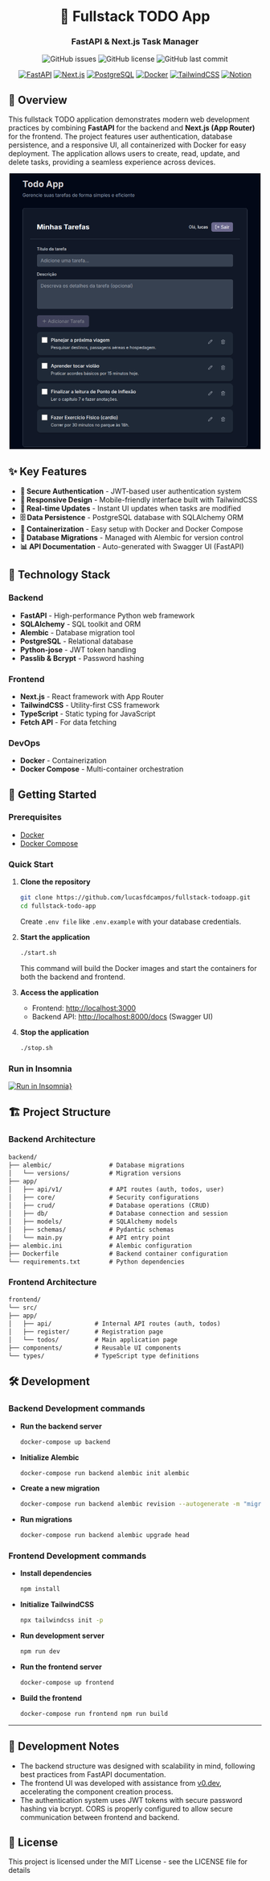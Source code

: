 <div align="center">

# 🚀 Fullstack TODO App

### FastAPI & Next.js Task Manager ### 

![GitHub issues](https://img.shields.io/github/issues/lucasfdcampos/fullstack-todoapp)
![GitHub license](https://img.shields.io/github/license/lucasfdcampos/fullstack-todoapp)
![GitHub last commit](https://img.shields.io/github/last-commit/lucasfdcampos/fullstack-todoapp)

[![FastAPI](https://img.shields.io/badge/FastAPI-005571?style=for-the-badge&logo=fastapi)](https://fastapi.tiangolo.com/)
[![Next.js](https://img.shields.io/badge/Next.js-000000?style=for-the-badge&logo=next.js)](https://nextjs.org/)
[![PostgreSQL](https://img.shields.io/badge/PostgreSQL-316192?style=for-the-badge&logo=postgresql&logoColor=white)](https://www.postgresql.org/)
[![Docker](https://img.shields.io/badge/Docker-2496ED?style=for-the-badge&logo=docker&logoColor=white)](https://www.docker.com/)
[![TailwindCSS](https://img.shields.io/badge/Tailwind_CSS-38B2AC?style=for-the-badge&logo=tailwind-css&logoColor=white)](https://tailwindcss.com/)
[![Notion](https://img.shields.io/badge/Notion-000000?style=for-the-badge&logo=notion&logoColor=white)](https://lumbar-mall-a1b.notion.site/Challenge-fullstack-1d50ceab98a980b1b2a7cb2877bc73ac)

</div>

## 📝 Overview ##

This fullstack TODO application demonstrates modern web development practices by combining **FastAPI** for the backend and **Next.js (App Router)** for the frontend. The project features user authentication, database persistence, and a responsive UI, all containerized with Docker for easy deployment.
The application allows users to create, read, update, and delete tasks, providing a seamless experience across devices.

<p align="center">
  <img src="https://github.com/lucasfdcampos/fullstack-todoapp/blob/master/todo-app.png" alt="Print do Aplicativo de Gerenciamento de Tarefas" width="500">
</p>

## ✨ Key Features

- **🔐 Secure Authentication** - JWT-based user authentication system
- **📱 Responsive Design** - Mobile-friendly interface built with TailwindCSS
- **🔄 Real-time Updates** - Instant UI updates when tasks are modified
- **🗄️ Data Persistence** - PostgreSQL database with SQLAlchemy ORM
- **🐳 Containerization** - Easy setup with Docker and Docker Compose
- **🔄 Database Migrations** - Managed with Alembic for version control
- **📊 API Documentation** - Auto-generated with Swagger UI (FastAPI)

## 🧱 Technology Stack

### Backend
- **FastAPI** - High-performance Python web framework
- **SQLAlchemy** - SQL toolkit and ORM
- **Alembic** - Database migration tool
- **PostgreSQL** - Relational database
- **Python-jose** - JWT token handling
- **Passlib & Bcrypt** - Password hashing

### Frontend
- **Next.js** - React framework with App Router
- **TailwindCSS** - Utility-first CSS framework
- **TypeScript** - Static typing for JavaScript
- **Fetch API** - For data fetching

### DevOps
- **Docker** - Containerization
- **Docker Compose** - Multi-container orchestration

## 🚀 Getting Started

### Prerequisites

- [Docker](https://docs.docker.com/get-docker/)
- [Docker Compose](https://docs.docker.com/compose/install/)

### Quick Start

1. **Clone the repository**
   ```bash
   git clone https://github.com/lucasfdcampos/fullstack-todoapp.git
   cd fullstack-todo-app
   ```

    Create `.env file` like `.env.example` with your database credentials.


2. **Start the application**
   ```bash 
   ./start.sh
   ```
   This command will build the Docker images and start the containers for both the backend and frontend.

3. **Access the application**
    - Frontend: [http://localhost:3000](http://localhost:3000)
    - Backend API: [http://localhost:8000/docs](http://localhost:8000/docs) (Swagger UI)

4. **Stop the application**
    ```bash
    ./stop.sh
    ```

### Run in Insomnia ###
[![Run in Insomnia}](https://insomnia.rest/images/run.svg)](https://insomnia.rest/run/?label=todo-app&uri=https%3A%2F%2Fraw.githubusercontent.com%2Flucasfdcampos%2Ffullstack-todoapp%2Frefs%2Fheads%2Fmaster%2Ftodo-app.json)

## 🏗️ Project Structure ##
### Backend Architecture ###
```
backend/
├── alembic/                # Database migrations
│   └── versions/           # Migration versions
├── app/
│   ├── api/v1/             # API routes (auth, todos, user)
│   ├── core/               # Security configurations
│   ├── crud/               # Database operations (CRUD)
│   ├── db/                 # Database connection and session
│   ├── models/             # SQLAlchemy models
│   ├── schemas/            # Pydantic schemas
│   └── main.py             # API entry point
├── alembic.ini             # Alembic configuration
├── Dockerfile              # Backend container configuration
└── requirements.txt        # Python dependencies
```

### Frontend Architecture ###
```
frontend/
└── src/
├── app/
│   ├── api/            # Internal API routes (auth, todos)
│   ├── register/       # Registration page
│   └── todos/          # Main application page
├── components/         # Reusable UI components
└── types/              # TypeScript type definitions
```

## 🛠️ Development
### Backend Development commands ###
- **Run the backend server**
  ```bash
  docker-compose up backend
  ```
- **Initialize Alembic**
  ```bash
  docker-compose run backend alembic init alembic
  ```
- **Create a new migration**
  ```bash
  docker-compose run backend alembic revision --autogenerate -m "migration_name"
  ```
- **Run migrations**
  ```bash
  docker-compose run backend alembic upgrade head
  ```

### Frontend Development commands ### 
- **Install dependencies**
  ```bash
  npm install
  ```
- **Initialize TailwindCSS**
  ```bash
  npx tailwindcss init -p
  ```
- **Run development server**
  ```bash
  npm run dev
  ```
- **Run the frontend server**
  ```bash
  docker-compose up frontend
  ```
- **Build the frontend**
  ```bash
  docker-compose run frontend npm run build
  ```

---
## 📝 Development Notes ##
- The backend structure was designed with scalability in mind, following best practices from FastAPI documentation.
- The frontend UI was developed with assistance from [v0.dev](https://v0.dev/), accelerating the component creation process.
- The authentication system uses JWT tokens with secure password hashing via bcrypt.
CORS is properly configured to allow secure communication between frontend and backend.


## 📄 License

This project is licensed under the MIT License - see the LICENSE file for details

